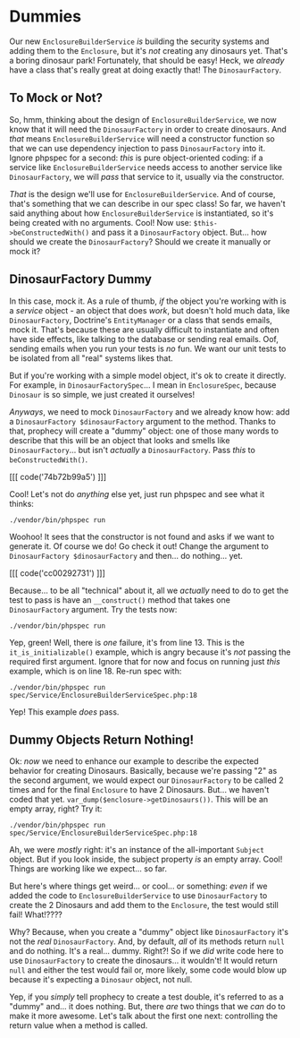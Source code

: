 # Dummies

Our new `EnclosureBuilderService` *is* building the security systems and adding
them to the `Enclosure`, but it's *not* creating any dinosaurs yet. That's a boring
dinosaur park! Fortunately, that should be easy! Heck, we *already* have a class
that's really great at doing exactly that! The `DinosaurFactory`.

## To Mock or Not?

So, hmm, thinking about the design of `EnclosureBuilderService`, we now know that
it will need the `DinosaurFactory` in order to create dinosaurs. And *that* means
`EnclosureBuilderService` will need a constructor function so that we can use
dependency injection to pass `DinosaurFactory` into it. Ignore phpspec for a second:
*this* is pure object-oriented coding: if a service like `EnclosureBuilderService`
needs access to another service like `DinosaurFactory`, we will *pass* that service
to it, usually via the constructor.

*That* is the design we'll use for `EnclosureBuilderService`. And of course, that's
something that we can describe in our spec class! So far, we haven't said anything
about how `EnclosureBuilderService` is instantiated, so it's being created with no
arguments. Cool! Now use: `$this->beConstructedWith()` and pass it a `DinosaurFactory`
object. But... how should we create the `DinosaurFactory`? Should we create it manually
or mock it?

## DinosaurFactory Dummy

In this case, mock it. As a rule of thumb, *if* the object you're working with is
a *service* object - an object that does *work*, but doesn't hold much data, like
`DinosaurFactory`, Doctrine's `EntityManager` or a class that sends emails, mock
it. That's because these are usually difficult to instantiate and often have side
effects, like talking to the database or sending real emails. Oof, sending emails
when you run your tests is *no* fun. We want our unit tests to be isolated from
all "real" systems likes that.

But if you're working with a simple model object, it's ok to create it directly.
For example, in `DinosaurFactorySpec`... I mean in `EnclosureSpec`, because `Dinosaur`
is so simple, we just created it ourselves!

*Anyways*, we need to mock `DinosaurFactory` and we already know how: add a
`DinosaurFactory $dinosaurFactory` argument to the method. Thanks to that, prophecy
will create a "dummy" object: one of those many words to describe that this will
be an object that looks and smells like `DinosaurFactory`... but isn't *actually*
a `DinosaurFactory`. Pass *this* to `beConstructedWith()`.

[[[ code('74b72b99a5') ]]]

Cool! Let's not do *anything* else yet, just run phpspec and see what it thinks:

```terminal-silent
./vendor/bin/phpspec run
```

Woohoo! It sees that the constructor is not found and asks if we want to generate
it. Of course we do! Go check it out! Change the argument to
`DinosaurFactory $dinosaurFactory` and then... do nothing... yet.

[[[ code('cc00292731') ]]]

Because... to be all "technical" about it, all we *actually* need to do to get the
test to pass is have an `__construct()` method that takes one `DinosaurFactory`
argument. Try the tests now:

```terminal-silent
./vendor/bin/phpspec run
```

Yep, green! Well, there is *one* failure, it's from line 13. This is the
`it_is_initializable()` example, which is angry because it's *not* passing the
required first argument. Ignore that for now and focus on running just *this*
example, which is on line 18. Re-run spec with:

```terminal
./vendor/bin/phpspec run spec/Service/EnclosureBuilderServiceSpec.php:18
```

Yep! This example *does* pass.

## Dummy Objects Return Nothing!

Ok: *now* we need to enhance our example to describe the expected behavior for
creating Dinosaurs. Basically, because we're passing "2" as the second argument,
we would expect our `DinosaurFactory` to be called 2 times and for the final
`Enclosure` to have 2 Dinosaurs. But... we haven't coded that yet.
`var_dump($enclosure->getDinosaurs())`. This will be an empty array, right? Try it:

```terminal-silent
./vendor/bin/phpspec run spec/Service/EnclosureBuilderServiceSpec.php:18
```

Ah, we were *mostly* right: it's an instance of the all-important `Subject` object.
But if you look inside, the subject property *is* an empty array. Cool! Things
are working like we expect... so far.

But here's where things get weird... or cool... or something: *even* if we added
the code to `EnclosureBuilderService` to use `DinosaurFactory`  to create the 2
Dinosaurs and add them to the `Enclosure`, the test would still fail! What!????

Why? Because, when you create a "dummy" object like `DinosaurFactory` it's not the
*real* `DinosaurFactory`. And, by default, *all* of its methods return `null` and
do nothing. It's a real... dummy. Right?! So if we *did* write code here to use
`DinosaurFactory` to create the dinosaurs... it wouldn't! It would return `null`
and either the test would fail or, more likely, some code would blow up because
it's expecting a `Dinosaur` object, not null.

Yep, if you *simply* tell prophecy to create a test double, it's referred to as
a "dummy" and... it does nothing. But, there *are* two things that we *can* do
to make it more awesome. Let's talk about the first one next: controlling the
return value when a method is called.
